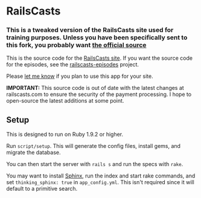 # RailsCasts

### This is a tweaked version of the RailsCasts site used for training purposes. Unless you have been specifically sent to this fork, you probably want [the official source](http://github.com/ryanb/railscasts-episodes)

This is the source code for the [RailsCasts site](http://railscasts.com/). If you want the source code for the episodes, see the [railscasts-episodes](http://github.com/ryanb/railscasts-episodes) project.

Please [let me know](http://railscasts.com/feedback) if you plan to use this app for your site.

**IMPORTANT:** This source code is out of date with the latest changes at railscasts.com to ensure the security of the payment processing. I hope to open-source the latest additions at some point.


## Setup

This is designed to run on Ruby 1.9.2 or higher.

Run `script/setup`. This will generate the config files, install gems, and migrate the database.

You can then start the server with `rails s` and run the specs with `rake`.

You may want to install [Sphinx](http://sphinxsearch.com/), run the index and start rake commands, and set `thinking_sphinx: true` in `app_config.yml`. This isn't required since it will default to a primitive search.
